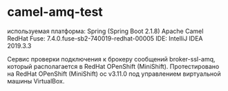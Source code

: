 # camel-amq-test
используемая платформа: Spring (Spring Boot 2.1.8)
Apache Camel
RedHat Fuse: 7.4.0.fuse-sb2-740019-redhat-00005
IDE: IntelliJ IDEA 2019.3.3   
     
Сервис проверки подключения к брокеру сообщений broker-ssl-amq, который располагается в RedHat OPenShift (MiniShift).
Протестировано на RedHat OPenShift (MiniShift) oc v3.11.0 под управлением виртуальной машины VirtualBox.

 
